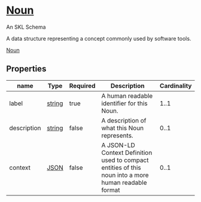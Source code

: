 <!--- This is an autogenerated file -->
# [Noun](../../../schemas/core/noun)

An SKL Schema

A data structure representing a concept commonly used by software tools.

[Noun](../../../schemas/core/noun)

## Properties

| name | Type | Required | Description | Cardinality |
| ---- | ---- | ---- | ----------- | ---- |
| label | [string](http://www.w3.org/2001/XMLSchema#string) | true | A human readable identifier for this Noun. | 1..1 |
| description | [string](http://www.w3.org/2001/XMLSchema#string) | false | A description of what this Noun represents. | 0..1 |
| context | [JSON](http://www.w3.org/1999/02/22-rdf-syntax-ns#JSON) | false | A JSON-LD Context Definition used to compact entities of this noun into a more human readable format | 0..1 |

